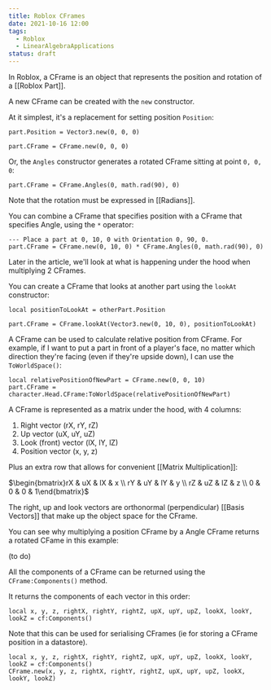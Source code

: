 ```yaml
---
title: Roblox CFrames
date: 2021-10-16 12:00
tags:
  - Roblox
  - LinearAlgebraApplications
status: draft
---
```


In Roblox, a CFrame is an object that represents the position and rotation of a [[Roblox Part]].

A new CFrame can be created with the `new` constructor.

At it simplest, it's a replacement for setting position `Position`:

```
part.Position = Vector3.new(0, 0, 0)
```

```
part.CFrame = CFrame.new(0, 0, 0)
```

Or, the `Angles` constructor generates a rotated CFrame sitting at point `0, 0, 0`:

```
part.CFrame = CFrame.Angles(0, math.rad(90), 0)
```

Note that the rotation must be expressed in [[Radians]].

You can combine a CFrame that specifies position with a CFrame that specifies Angle, using the `*` operator:

```
--- Place a part at 0, 10, 0 with Orientation 0, 90, 0.
part.CFrame = CFrame.new(0, 10, 0) * CFrame.Angles(0, math.rad(90), 0)
```

Later in the article, we'll look at what is happening under the hood when multiplying 2 CFrames.

You can create a CFrame that looks at another part using the `lookAt` constructor:

```
local positionToLookAt = otherPart.Position

part.CFrame = CFrame.lookAt(Vector3.new(0, 10, 0), positionToLookAt)
```

A CFrame can be used to calculate relative position from CFrame. For example, if I want to put a part in front of a player's face, no matter which direction they're facing (even if they're upside down), I can use the `ToWorldSpace()`:

```
local relativePositionOfNewPart = CFrame.new(0, 0, 10)
part.CFrame = character.Head.CFrame:ToWorldSpace(relativePositionOfNewPart)
```

A CFrame is represented as a matrix under the hood, with 4 columns:

1. Right vector (rX, rY, rZ)
2. Up vector (uX, uY, uZ)
3. Look (front) vector (lX, lY, lZ)
4. Position vector (x, y, z)

Plus an extra row that allows for convenient [[Matrix Multiplication]]:

$\begin{bmatrix}rX & uX & lX & x \\ rY & uY & lY & y \\ rZ & uZ & lZ & z \\ 0 & 0 & 0 & 1\end{bmatrix}$

The right, up and look vectors are orthonormal (perpendicular) [[Basis Vectors]] that make up the object space for the CFrame.

You can see why multiplying a position CFrame by a Angle CFrame returns a rotated CFame in this example:

(to do)

All the components of a CFrame can be returned using the `CFrame:Components()` method.

It returns the components of each vector in this order:

```
local x, y, z, rightX, rightY, rightZ, upX, upY, upZ, lookX, lookY, lookZ = cf:Components()
```

Note that this can be used for serialising CFrames (ie for storing a CFrame position in a datastore).

```
local x, y, z, rightX, rightY, rightZ, upX, upY, upZ, lookX, lookY, lookZ = cf:Components()
CFrame.new(x, y, z, rightX, rightY, rightZ, upX, upY, upZ, lookX, lookY, lookZ)
```





